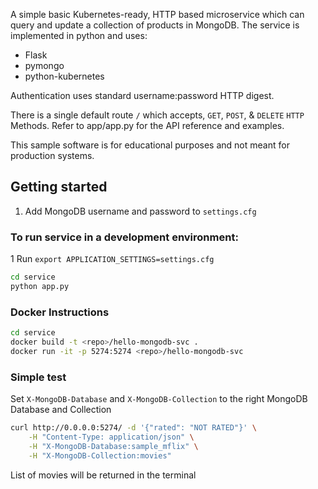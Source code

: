 
A simple basic Kubernetes-ready, HTTP based microservice which can 
query and update a collection of products in MongoDB. The service 
is implemented in python and uses:
- Flask
- pymongo
- python-kubernetes

Authentication uses standard username:password HTTP digest.

There is a single default route ``/`` which accepts, `GET`, `POST`, & `DELETE` 
`HTTP` Methods. Refer to app/app.py for the API reference and examples.

This sample software is for educational purposes and not meant for 
production systems. 

## Getting started

1. Add MongoDB username and password to `settings.cfg`

### To run service in a development environment:
1 Run `export APPLICATION_SETTINGS=settings.cfg`

```bash
cd service
python app.py
```

### Docker Instructions
```bash
cd service
docker build -t <repo>/hello-mongodb-svc .
docker run -it -p 5274:5274 <repo>/hello-mongodb-svc
```

### Simple test

Set `X-MongoDB-Database` and `X-MongoDB-Collection` to the right MongoDB Database and Collection
```bash 
curl http://0.0.0.0:5274/ -d '{"rated": "NOT RATED"}' \
    -H "Content-Type: application/json" \
    -H "X-MongoDB-Database:sample_mflix" \
    -H "X-MongoDB-Collection:movies"
```

List of movies will be returned in the terminal
